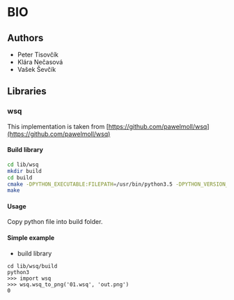# BIO

## Authors

 * Peter Tisovčík
 * Klára Nečasová
 * Vašek Ševčík

## Libraries

### wsq

This implementation is taken from [https://github.com/pawelmoll/wsq](https://github.com/pawelmoll/wsq)

#### Build library

```bash
cd lib/wsq
mkdir build
cd build
cmake -DPYTHON_EXECUTABLE:FILEPATH=/usr/bin/python3.5 -DPYTHON_VERSION_SUFFIX=-py35 ..
make
```

#### Usage
Copy python file into build folder.

#### Simple example

* build library
```
cd lib/wsq/build
python3
>>> import wsq
>>> wsq.wsq_to_png('01.wsq', 'out.png')
0
```
